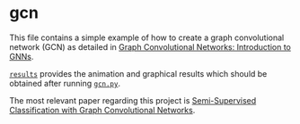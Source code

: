 # gcn
This file contains a simple example of how to create a graph convolutional network (GCN) as detailed in [Graph Convolutional Networks: Introduction to GNNs](https://mlabonne.github.io/blog/posts/2022_02_20_Graph_Convolution_Network.html).

[`results`](./results) provides the animation and graphical results which should be obtained after running [`gcn.py`](gcn.py).

The most relevant paper regarding this project is [Semi-Supervised Classification with Graph Convolutional Networks](https://arxiv.org/abs/1609.02907).